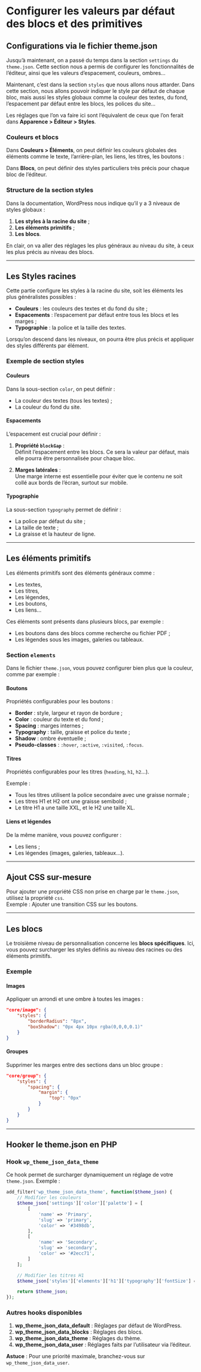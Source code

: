 # Configurer les valeurs par défaut des blocs et des primitives

## Configurations via le fichier theme.json

Jusqu’à maintenant, on a passé du temps dans la section `settings` du `theme.json`. Cette section nous a permis de configurer les fonctionnalités de l’éditeur, ainsi que les valeurs d’espacement, couleurs, ombres…

Maintenant, c’est dans la section `styles` que nous allons nous attarder. Dans cette section, nous allons pouvoir indiquer le style par défaut de chaque bloc, mais aussi les styles globaux comme la couleur des textes, du fond, l’espacement par défaut entre les blocs, les polices du site…

Les réglages que l’on va faire ici sont l’équivalent de ceux que l’on ferait dans **Apparence > Éditeur > Styles**.

### Couleurs et blocs

Dans **Couleurs > Éléments**, on peut définir les couleurs globales des éléments comme le texte, l’arrière-plan, les liens, les titres, les boutons :

Dans **Blocs**, on peut définir des styles particuliers très précis pour chaque bloc de l’éditeur.

### Structure de la section styles

Dans la documentation, WordPress nous indique qu’il y a 3 niveaux de styles globaux :

1. **Les styles à la racine du site** ;
2. **Les éléments primitifs** ;
3. **Les blocs**.

En clair, on va aller des réglages les plus généraux au niveau du site, à ceux les plus précis au niveau des blocs.

---

## Les Styles racines

Cette partie configure les styles à la racine du site, soit les éléments les plus généralistes possibles :

- **Couleurs** : les couleurs des textes et du fond du site ;
- **Espacements** : l’espacement par défaut entre tous les blocs et les marges ;
- **Typographie** : la police et la taille des textes.

Lorsqu’on descend dans les niveaux, on pourra être plus précis et appliquer des styles différents par élément.

### Exemple de section styles

#### Couleurs

Dans la sous-section `color`, on peut définir :

- La couleur des textes (tous les textes) ;
- La couleur du fond du site.

#### Espacements

L’espacement est crucial pour définir :

1. **Propriété `blockGap`** :  
   Définit l’espacement entre les blocs. Ce sera la valeur par défaut, mais elle pourra être personnalisée pour chaque bloc.

2. **Marges latérales** :  
   Une marge interne est essentielle pour éviter que le contenu ne soit collé aux bords de l’écran, surtout sur mobile.

#### Typographie

La sous-section `typography` permet de définir :

- La police par défaut du site ;
- La taille de texte ;
- La graisse et la hauteur de ligne.

---

## Les éléments primitifs

Les éléments primitifs sont des éléments généraux comme :

- Les textes,
- Les titres,
- Les légendes,
- Les boutons,
- Les liens…

Ces éléments sont présents dans plusieurs blocs, par exemple :

- Les boutons dans des blocs comme recherche ou fichier PDF ;
- Les légendes sous les images, galeries ou tableaux.

### Section `elements`

Dans le fichier `theme.json`, vous pouvez configurer bien plus que la couleur, comme par exemple :

#### Boutons

Propriétés configurables pour les boutons :

- **Border** : style, largeur et rayon de bordure ;
- **Color** : couleur du texte et du fond ;
- **Spacing** : marges internes ;
- **Typography** : taille, graisse et police du texte ;
- **Shadow** : ombre éventuelle ;
- **Pseudo-classes** : `:hover`, `:active`, `:visited`, `:focus`.

#### Titres

Propriétés configurables pour les titres (`heading`, `h1`, `h2`…).

Exemple :

- Tous les titres utilisent la police secondaire avec une graisse normale ;
- Les titres H1 et H2 ont une graisse semibold ;
- Le titre H1 a une taille XXL, et le H2 une taille XL.

#### Liens et légendes

De la même manière, vous pouvez configurer :

- Les liens ;
- Les légendes (images, galeries, tableaux…).

---

## Ajout CSS sur-mesure

Pour ajouter une propriété CSS non prise en charge par le `theme.json`, utilisez la propriété `css`.  
Exemple : Ajouter une transition CSS sur les boutons.

---

## Les blocs

Le troisième niveau de personnalisation concerne les **blocs spécifiques**. Ici, vous pouvez surcharger les styles définis au niveau des racines ou des éléments primitifs.

### Exemple

#### Images

Appliquer un arrondi et une ombre à toutes les images :

```json
"core/image": {
    "styles": {
        "borderRadius": "8px",
        "boxShadow": "0px 4px 10px rgba(0,0,0,0.1)"
    }
}
```

#### Groupes

Supprimer les marges entre des sections dans un bloc groupe :

```json
"core/group": {
    "styles": {
        "spacing": {
            "margin": {
                "top": "0px"
            }
        }
    }
}
```

---

## Hooker le theme.json en PHP

### Hook `wp_theme_json_data_theme`

Ce hook permet de surcharger dynamiquement un réglage de votre `theme.json`. Exemple :

```php
add_filter('wp_theme_json_data_theme', function($theme_json) {
    // Modifier les couleurs
    $theme_json['settings']['color']['palette'] = [
        [
            'name' => 'Primary',
            'slug' => 'primary',
            'color' => '#3498db',
        ],
        [
            'name' => 'Secondary',
            'slug' => 'secondary',
            'color' => '#2ecc71',
        ]
    ];

    // Modifier les titres H1
    $theme_json['styles']['elements']['h1']['typography']['fontSize'] = '3rem';

    return $theme_json;
});
```

### Autres hooks disponibles

1. **wp_theme_json_data_default** : Réglages par défaut de WordPress.
2. **wp_theme_json_data_blocks** : Réglages des blocs.
3. **wp_theme_json_data_theme** : Réglages du thème.
4. **wp_theme_json_data_user** : Réglages faits par l’utilisateur via l’éditeur.

**Astuce** : Pour une priorité maximale, branchez-vous sur `wp_theme_json_data_user`.

